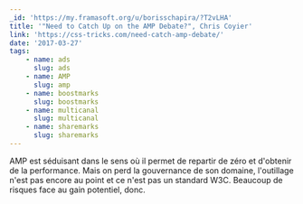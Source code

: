 ```yaml
---
_id: 'https://my.framasoft.org/u/borisschapira/?T2vLHA'
title: '"Need to Catch Up on the AMP Debate?", Chris Coyier'
link: 'https://css-tricks.com/need-catch-amp-debate/'
date: '2017-03-27'
tags:
    - name: ads
      slug: ads
    - name: AMP
      slug: amp
    - name: boostmarks
      slug: boostmarks
    - name: multicanal
      slug: multicanal
    - name: sharemarks
      slug: sharemarks
---
```


<div class="markdown"><p>AMP est séduisant dans le sens où il permet de repartir de zéro et d'obtenir de la performance. Mais on perd la gouvernance de son domaine, l'outillage n'est pas encore au point et ce n'est pas un standard W3C. Beaucoup de risques face au gain potentiel, donc.
</p></div>

